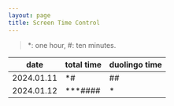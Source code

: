```yaml
---
layout: page
title: Screen Time Control
---
```


> *: one hour, #: ten minutes.

| date    | total time | duolingo time|
| -------- | ------- | ---- |
|2024.01.11|*#|##|
|2024.01.12|***####|*|
